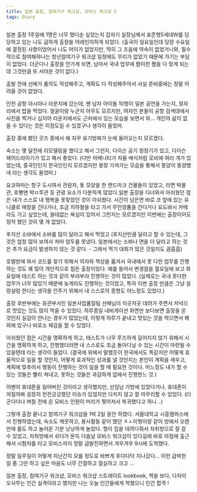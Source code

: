 ```yaml
---
title: 일본 출장, 참여기구 워크샵, 모비스 워크샵 S
tags: Diary
---
```


일본 출장 1주일에 1명은 너무 했다손 싶었는지 갑자기 실장님께서 표준형5세대W를 담당하고 있는 나도 급하게 출장을 어레인지하게 되었다.
(출국이 일요일인데 당장 수요일에 결정된 사항이었어서 나도 어이가 없었지만, 딱히 그 즈음에 약속이 없었거니와, 필수적으로 참여해햐나는 청년참여기구 워크샵 일정에도 무리가 없었기 때문에 가기는 부담이 없었다. 더군다나 출장을 안가게 되면, 남아서 국내 업무에 짬이란 짬을 다 맞게 되는데 그것만큼 또 서러운 것이 없다.)

출발 전에 선배가 품의도 작성해주고, 계획도 다 작성해주어서 사실 준비중에는 정말 어려울 것이 없었다.

인천 공항 아시아나 라운지에 갔는데, 왠 남자 아이돌 10명이 일본 공연을 가는지, 뒷자리에서 밥을 먹었다. 얼굴이랑 누군지 아무도 모르지만, 여자인 분들이 공항 검색대에서 사진을 찍거나 심지어 라운지에서도 근처에서 있는 모습을 보면서 와... 개인의 삶이 없을 수 있다는 것은 이정도일 수 있겠구나 생각이 들었따.

출장 중에 봤던 굿즈 중에서 왜 자꾸 유기방짜가 눈에 들어오는지 모르겠다.

숙소는 몇 달전에 리모델링을 했다고 해서 그런지, 다이슨 공기 청정기가 있고, 다이슨 헤어드라이기가 있고 해서 좋았다. (다만 어메니티가 자율 배식처럼 로비에 여러 개가 있었는데, 중국인인지 한국인인지 모르겠지만 왕창 가져가는 모습을 통해서 똥양이 똥양했네 라는 생각도 들었따.)

요코하마는 항구 도시여서 관람차, 돛 모양을 한 랜드마크 건물들이 있었고, 라면 박물관, 호빵맨 박ㅁ루관 등 관광 요소가 다분하게 많았다.일본 출장을 다녀와서 아쉬웠던 점은 내가 스스로 내 행복을 못찾았던 것이 아쉬웠다. 시간이 남은면 바로 코 앞에 있는 유니클로 매장을 간다거나, 조금 지하철을 타고 가서 무인양품을 간다거나 요도바시 카메라도 가고 싶었는데, 쓸데없는 욕심이 있어서 그런지는 모르겠지만 이번에는 출장이어도 정작 했던 것이 몇 개 없었다.

후지산 소바에서 소바를 많이 달라고 해서 먹었고 (후지산만큼 달라고 할 수 있는데, 그것은 엄청 많아 보여서 차마 엄두를 못냈다. 일본에서는 소바나 면을 더 달라고 하는 것은 추가 요금이 발생하지 않는 것 같다. - 그래서 먹기 대회가 많은 것일지도 큼흠흠)

호텔방에 와서 코드를 찾기 위해서 의자와 책상을 옮겨서 국내에서 못 다한 업무를 진행하는 것도 꽤 많이 개인적으로 힘든 출장이었다. 예를 들어서 변경점을 월요일에 보고 화요일에 테스트 하는 것과 같이 부랴부랴 진행하는 것이 많았다. (실제로는 국내 못다한 업무가 너무 많았기 때문에 늦게라도 진행하는 것이었고, 특히 이번 출장 만큼은 그냥 설렁설렁 한다는 생각을 안주기 위해서 내 스스로의 증명도 어느정도 있었다.)

출장 후반부에는 유관부서인 일본사업품질팀 선배님이 이곳저곳 데려가 주면서 저녁으로 맛있는 것도 많이 먹을 수 있었다. 하루종일 내비게이션 화면만 보다보면 출장을 온 것인지 실감이 안나는 경우가 많았는데, 이렇게 하루가 끝내고 맛있는 것을 먹으면서 해외에 있구나 비로소 체감을 할 수 있었다.

아쉬웠던 점은 시간을 명확하게 하고, 테스트가 너무 루즈하게 길어지지 않기 위해서 시간을 명확하게 하고, 진행했더라면 내 스스로도 조금 돌아다닐 수 있는 시간이 마련될 수 있을텐데 라는 생각이 들었다. (결국에 위에서 말했듯이 한국에서도 똑같지만 어떻게 효율적으로 일을 할 것인지, 어떻게 효과적인 성과를 낼 것인지는 본인이 계획을 세우고, 계획에 맞추어서 행동이 진행하는 것이 일을 할 때 필요한 것이다. 어느정도 내가 할 수 있는 것들은 빨리 쳐내고, 못하는 것들은 과감하게 없에서 진행한느 것.)

이벤어 휴대폰을 잃어버린 것이라고 생각했지만, 선임님 가방에 있었다거나, 휴대폰이 꺼질까봐 굉장히 전전긍긍했던 이슈가 있었지만 다치지 않고 잘 마무리할 수 있었다. (더군다다나 며칠 전에 온 모비스 인원이 머리가 찢어져서 복귀했다고 하니 ..)

그렇게 출장 끝나고 참여기구 워크샵을 1박 2일 동안 하였다. 서울대학교 시흥캠퍼스에서 진행하였는데, 숙소도 깨끗하고, 봉사활동 같이 했던 ㅈㅅ이형이랑 같이 방에서 오랜만에 롤도 하고 놀러온 기분 낭낭하게 놀았다. 형이 집을 데려다줘서 자취방으로 잘 갈 수 있었고, 자취방에서 쉬다가 문득 다음날 모비스 워크샵이 있다길래 바로 아침에 출근해서 시험차를 타고 모비스까지 정말 급발진하면서 겨우겨우 9시에 도착했다. 

정말 일주일이 어떻게 지난간지 모를 정도로 바쁘게 후다다닥 지나갔다... 이런 급박한 일 좀 그만 하고 싶은 마음도 너무 간절하고 절실하고 크고 ...

일본 출장, 참여기구 워크샵, 모비스 워크샵 스트레이트  lookbook, 책을 보다, 다자이 오사무는 인간 실격이라고 했지만 나는 오늘 인간들에게 착했으니 인간 합격 !
